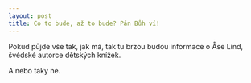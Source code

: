 ```yaml
---
layout: post
title: Co to bude, až to bude? Pán Bůh ví!
---
```


Pokud půjde vše tak, jak má, tak tu brzou budou informace o Åse Lind, švédské autorce dětských knížek.

A nebo taky ne.
